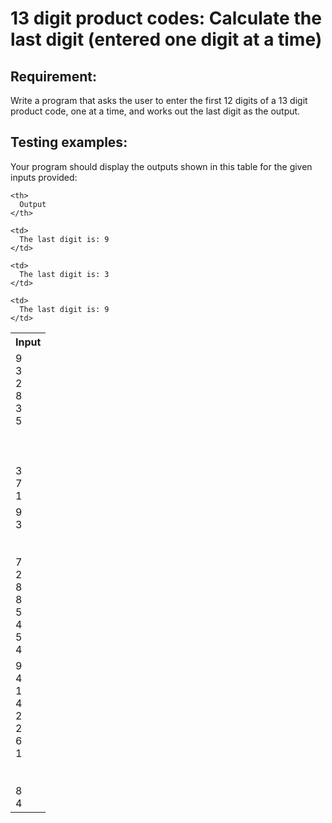 # 13 digit product codes: Calculate the last digit (entered one digit at a time)

## Requirement:

Write a program that asks the user to enter the first 12 digits of a 13 digit product code, one at a time, and works out the last digit as the output.

## Testing examples:

Your program should display the outputs shown in this table for the given inputs provided:

<table>
  <tr>
    <th>
      Input
    </th>
    
    <th>
      Output
    </th>
  </tr>
  
  <tr>
    <td>
      9<br />3<br />2<br />8<br />3<br />5<br /><br /><br /><br />3<br />7<br />1
    </td>
    
    <td>
      The last digit is: 9
    </td>
  </tr>
  
  <tr>
    <td>
      9<br />3<br /><br /><br />7<br />2<br />8<br />8<br />5<br />4<br />5<br />4
    </td>
    
    <td>
      The last digit is: 3
    </td>
  </tr>
  
  <tr>
    <td>
      9<br />4<br />1<br />4<br />2<br />2<br />6<br />1<br /><br /><br />8<br />4
    </td>
    
    <td>
      The last digit is: 9
    </td>
  </tr>
</table>